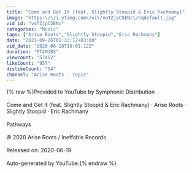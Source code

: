 ```yaml
---
title: "Come and Get It (feat. Slightly Stoopid & Eric Rachmany)"
image: "https:\/\/i.ytimg.com\/vi\/voTZjpC5ENc\/hqdefault.jpg"
vid_id: "voTZjpC5ENc"
categories: "Music"
tags: ["Arise Roots","Slightly Stoopid","Eric Rachmany"]
date: "2021-09-26T01:33:12+03:00"
vid_date: "2020-06-18T10:01:12Z"
duration: "PT4M38S"
viewcount: "57452"
likeCount: "957"
dislikeCount: "54"
channel: "Arise Roots - Topic"
---
```

{% raw %}Provided to YouTube by Symphonic Distribution<br /><br />Come and Get It (feat. Slightly Stoopid &amp; Eric Rachmany) · Arise Roots · Slightly Stoopid · Eric Rachmany<br /><br />Pathways<br /><br />℗ 2020 Arise Roots / Ineffable Records<br /><br />Released on: 2020-06-19<br /><br />Auto-generated by YouTube.{% endraw %}
